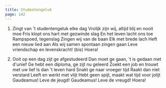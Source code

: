 ```yaml
---
title: Studentengeluk
page: 142
---  
```


1.	Zingt van 't studentengeluk elke dag
Vrolijk zijn wij, altijd blij en nooit moe
Fris klopt ons hart met gezwinde slag
En het leven lacht ons toe
Rampspoed, tegenslag
Zingen wij van de baan
Elk met brede lach
Heft een nieuw lied aan
Als wij samen spontaan zingen gaan
Leve vriendschap en levenskracht! (bis)
Hoera!


2.	Ooit op een dag zijt ge afgestudeerd
Dan moet ge gaan, 't is gedaan met d'unief
Ge hebt een diploma, ge zijt nu geleerd
Zoekt een job en trouwt met uw lief
Is dan 't leven hard
Snakt ge naar vroeger tijd
Raakt dan niet verstard
Leeft en werkt met vlijt
Hebt geen spijt, maakt wat tijd voor jolijt
Gaudeamus! Leve de jeugd!
Gaudeamus! Leve de vreugd!
Hoera!